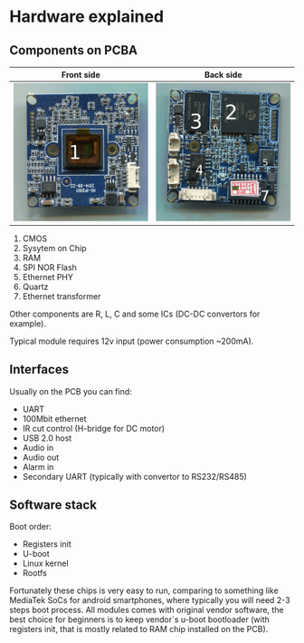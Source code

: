 # Hardware explained

## Components on PCBA

|Front side|Back side|
|----|---|
|[![](/hardware/images/explained_f_2.jpg)](/hardware/images/explained_f_2.jpg)|[![](/hardware/images/explained_b_2.jpg)](/hardware/images/explained_b_2.jpg)|

1. CMOS
1. Sysytem on Chip
2. RAM
3. SPI NOR Flash
4. Ethernet PHY
5. Quartz
6. Ethernet transformer

Other components are R, L, C and some ICs (DC-DC convertors for example).

Typical module requires 12v input (power consumption ~200mA).

## Interfaces

Usually on the PCB you can find:

* UART
* 100Mbit ethernet
* IR cut control (H-bridge for DC motor)
* USB 2.0 host
* Audio in
* Audio out
* Alarm in
* Secondary UART (typically with convertor to RS232/RS485)

## Software stack

Boot order:

* Registers init
* U-boot
* Linux kernel
* Rootfs

Fortunately these chips is very easy to run, comparing to something like MediaTek SoCs for android smartphones, where typically you will
need 2-3 steps boot process. All modules comes with original vendor software, the best choice for beginners is to keep vendor\`s 
u-boot bootloader (with registers init, that is mostly related to RAM chip installed on the PCB).

